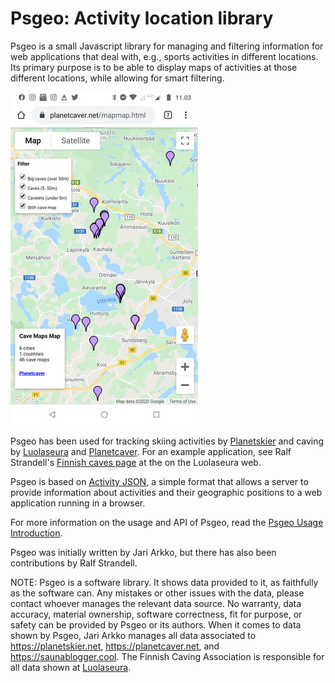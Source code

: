 # Psgeo: Activity location library

Psgeo is a small Javascript library for managing and filtering
information for web applications that deal with, e.g., sports
activities in different locations. Its primary purpose is to be able
to display maps of activities at those different locations, while
allowing for smart filtering.

![example screen](https://github.com/jariarkko/psgeo/blob/master/doc/screenshot-small.jpg)

Psgeo has been used for tracking skiing activities by
[Planetskier](https://planetskier.net) and caving by
[Luolaseura](https://luolaseura.fi) and
[Planetcaver](https://planetcaver.net). For an example application,
see Ralf Strandell's [Finnish caves page](https://luolaseura.fi/luolakanta/kartta.html) at the on the Luolaseura web.

Psgeo is based on
[Activity JSON](https://github.com/jariarkko/psgeo/blob/master/doc/activity-json.txt),
a simple format that allows a server to provide information about
activities and their geographic positions to a web application running
in a browser.

For more information on the usage and API of Psgeo, read the
[Psgeo Usage Introduction](https://github.com/jariarkko/psgeo/blob/master/doc/Psgeo-Intro.md).

Psgeo was initially written by Jari Arkko, but there has also been
contributions by Ralf Strandell.

NOTE: Psgeo is a software library. It shows data provided to it, as faithfully as the software can. Any mistakes or other issues with the data, please contact whoever manages the relevant data source. No warranty, data accuracy, material ownership, software correctness, fit for purpose, or safety can be provided by Psgeo or its authors. When it comes to data shown by Psgeo, Jari Arkko manages all data associated to https://planetskier.net, https://planetcaver.net, and https://saunablogger.cool. The Finnish Caving Association is responsible for all data shown at [Luolaseura](https://luolaseura.fi/luolakanta/kartta.html). 